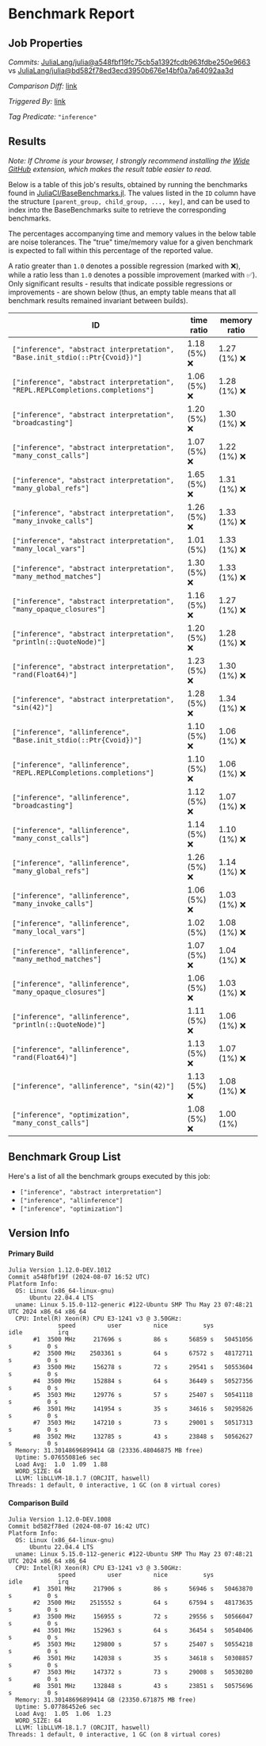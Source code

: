 # Benchmark Report

## Job Properties

*Commits:* [JuliaLang/julia@a548fbf19fc75cb5a1392fcdb963fdbe250e9663](https://github.com/JuliaLang/julia/commit/a548fbf19fc75cb5a1392fcdb963fdbe250e9663) vs [JuliaLang/julia@bd582f78ed3ecd3950b676e14bf0a7a64092aa3d](https://github.com/JuliaLang/julia/commit/bd582f78ed3ecd3950b676e14bf0a7a64092aa3d)

*Comparison Diff:* [link](https://github.com/JuliaLang/julia/compare/bd582f78ed3ecd3950b676e14bf0a7a64092aa3d..a548fbf19fc75cb5a1392fcdb963fdbe250e9663)

*Triggered By:* [link](https://github.com/JuliaLang/julia/commit/a548fbf19fc75cb5a1392fcdb963fdbe250e9663#commitcomment-145141579)

*Tag Predicate:* `"inference"`

## Results

*Note: If Chrome is your browser, I strongly recommend installing the [Wide GitHub](https://chrome.google.com/webstore/detail/wide-github/kaalofacklcidaampbokdplbklpeldpj?hl=en)
extension, which makes the result table easier to read.*

Below is a table of this job's results, obtained by running the benchmarks found in
[JuliaCI/BaseBenchmarks.jl](https://github.com/JuliaCI/BaseBenchmarks.jl). The values
listed in the `ID` column have the structure `[parent_group, child_group, ..., key]`,
and can be used to index into the BaseBenchmarks suite to retrieve the corresponding
benchmarks.

The percentages accompanying time and memory values in the below table are noise tolerances. The "true"
time/memory value for a given benchmark is expected to fall within this percentage of the reported value.

A ratio greater than `1.0` denotes a possible regression (marked with :x:), while a ratio less
than `1.0` denotes a possible improvement (marked with :white_check_mark:). Only significant results - results
that indicate possible regressions or improvements - are shown below (thus, an empty table means that all
benchmark results remained invariant between builds).

| ID | time ratio | memory ratio |
|----|------------|--------------|
| `["inference", "abstract interpretation", "Base.init_stdio(::Ptr{Cvoid})"]` | 1.18 (5%) :x: | 1.27 (1%) :x: |
| `["inference", "abstract interpretation", "REPL.REPLCompletions.completions"]` | 1.06 (5%) :x: | 1.28 (1%) :x: |
| `["inference", "abstract interpretation", "broadcasting"]` | 1.20 (5%) :x: | 1.30 (1%) :x: |
| `["inference", "abstract interpretation", "many_const_calls"]` | 1.07 (5%) :x: | 1.22 (1%) :x: |
| `["inference", "abstract interpretation", "many_global_refs"]` | 1.65 (5%) :x: | 1.31 (1%) :x: |
| `["inference", "abstract interpretation", "many_invoke_calls"]` | 1.26 (5%) :x: | 1.33 (1%) :x: |
| `["inference", "abstract interpretation", "many_local_vars"]` | 1.01 (5%)  | 1.33 (1%) :x: |
| `["inference", "abstract interpretation", "many_method_matches"]` | 1.30 (5%) :x: | 1.33 (1%) :x: |
| `["inference", "abstract interpretation", "many_opaque_closures"]` | 1.16 (5%) :x: | 1.27 (1%) :x: |
| `["inference", "abstract interpretation", "println(::QuoteNode)"]` | 1.20 (5%) :x: | 1.28 (1%) :x: |
| `["inference", "abstract interpretation", "rand(Float64)"]` | 1.23 (5%) :x: | 1.30 (1%) :x: |
| `["inference", "abstract interpretation", "sin(42)"]` | 1.28 (5%) :x: | 1.34 (1%) :x: |
| `["inference", "allinference", "Base.init_stdio(::Ptr{Cvoid})"]` | 1.10 (5%) :x: | 1.06 (1%) :x: |
| `["inference", "allinference", "REPL.REPLCompletions.completions"]` | 1.10 (5%) :x: | 1.06 (1%) :x: |
| `["inference", "allinference", "broadcasting"]` | 1.12 (5%) :x: | 1.07 (1%) :x: |
| `["inference", "allinference", "many_const_calls"]` | 1.14 (5%) :x: | 1.10 (1%) :x: |
| `["inference", "allinference", "many_global_refs"]` | 1.26 (5%) :x: | 1.14 (1%) :x: |
| `["inference", "allinference", "many_invoke_calls"]` | 1.06 (5%) :x: | 1.03 (1%) :x: |
| `["inference", "allinference", "many_local_vars"]` | 1.02 (5%)  | 1.08 (1%) :x: |
| `["inference", "allinference", "many_method_matches"]` | 1.07 (5%) :x: | 1.04 (1%) :x: |
| `["inference", "allinference", "many_opaque_closures"]` | 1.06 (5%) :x: | 1.03 (1%) :x: |
| `["inference", "allinference", "println(::QuoteNode)"]` | 1.11 (5%) :x: | 1.06 (1%) :x: |
| `["inference", "allinference", "rand(Float64)"]` | 1.13 (5%) :x: | 1.07 (1%) :x: |
| `["inference", "allinference", "sin(42)"]` | 1.13 (5%) :x: | 1.08 (1%) :x: |
| `["inference", "optimization", "many_const_calls"]` | 1.08 (5%) :x: | 1.00 (1%)  |

## Benchmark Group List

Here's a list of all the benchmark groups executed by this job:

- `["inference", "abstract interpretation"]`
- `["inference", "allinference"]`
- `["inference", "optimization"]`

## Version Info

#### Primary Build

```
Julia Version 1.12.0-DEV.1012
Commit a548fbf19f (2024-08-07 16:52 UTC)
Platform Info:
  OS: Linux (x86_64-linux-gnu)
      Ubuntu 22.04.4 LTS
  uname: Linux 5.15.0-112-generic #122-Ubuntu SMP Thu May 23 07:48:21 UTC 2024 x86_64 x86_64
  CPU: Intel(R) Xeon(R) CPU E3-1241 v3 @ 3.50GHz: 
              speed         user         nice          sys         idle          irq
       #1  3500 MHz     217696 s         86 s      56859 s   50451056 s          0 s
       #2  3500 MHz    2503361 s         64 s      67572 s   48172711 s          0 s
       #3  3500 MHz     156278 s         72 s      29541 s   50553604 s          0 s
       #4  3500 MHz     152884 s         64 s      36449 s   50527356 s          0 s
       #5  3503 MHz     129776 s         57 s      25407 s   50541118 s          0 s
       #6  3501 MHz     141954 s         35 s      34616 s   50295826 s          0 s
       #7  3503 MHz     147210 s         73 s      29001 s   50517313 s          0 s
       #8  3502 MHz     132785 s         43 s      23848 s   50562627 s          0 s
  Memory: 31.30148696899414 GB (23336.48046875 MB free)
  Uptime: 5.07655081e6 sec
  Load Avg:  1.0  1.09  1.88
  WORD_SIZE: 64
  LLVM: libLLVM-18.1.7 (ORCJIT, haswell)
Threads: 1 default, 0 interactive, 1 GC (on 8 virtual cores)

```

#### Comparison Build

```
Julia Version 1.12.0-DEV.1008
Commit bd582f78ed (2024-08-07 16:42 UTC)
Platform Info:
  OS: Linux (x86_64-linux-gnu)
      Ubuntu 22.04.4 LTS
  uname: Linux 5.15.0-112-generic #122-Ubuntu SMP Thu May 23 07:48:21 UTC 2024 x86_64 x86_64
  CPU: Intel(R) Xeon(R) CPU E3-1241 v3 @ 3.50GHz: 
              speed         user         nice          sys         idle          irq
       #1  3501 MHz     217906 s         86 s      56946 s   50463870 s          0 s
       #2  3500 MHz    2515552 s         64 s      67594 s   48173635 s          0 s
       #3  3500 MHz     156955 s         72 s      29556 s   50566047 s          0 s
       #4  3501 MHz     152963 s         64 s      36454 s   50540406 s          0 s
       #5  3503 MHz     129800 s         57 s      25407 s   50554218 s          0 s
       #6  3501 MHz     142038 s         35 s      34618 s   50308857 s          0 s
       #7  3503 MHz     147372 s         73 s      29008 s   50530280 s          0 s
       #8  3501 MHz     132848 s         43 s      23851 s   50575696 s          0 s
  Memory: 31.30148696899414 GB (23350.671875 MB free)
  Uptime: 5.07786452e6 sec
  Load Avg:  1.05  1.06  1.23
  WORD_SIZE: 64
  LLVM: libLLVM-18.1.7 (ORCJIT, haswell)
Threads: 1 default, 0 interactive, 1 GC (on 8 virtual cores)

```

